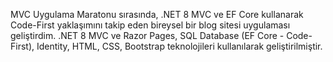 MVC Uygulama Maratonu sırasında, .NET 8 MVC ve EF Core kullanarak Code-First yaklaşımını takip eden bireysel bir blog sitesi uygulaması geliştirdim.
.NET 8 MVC ve Razor Pages, SQL Database (EF Core - Code-First), Identity, HTML, CSS, Bootstrap teknolojileri kullanılarak geliştirilmiştir.
